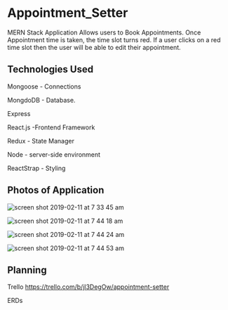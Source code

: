 # Appointment_Setter
MERN Stack Application Allows users to Book Appointments. Once Appointment time is taken, the time slot turns red. If a user clicks on a red time slot then the user will be able to edit their appointment. 


Technologies Used
-------
Mongoose - Connections

MongdoDB - Database.

Express 

React.js -Frontend Framework

Redux - State Manager

Node - server-side environment

ReactStrap - Styling 

Photos of Application
-----
![screen shot 2019-02-11 at 7 33 45 am](https://user-images.githubusercontent.com/33140493/52564060-1a0d3a00-2dd1-11e9-83fd-78e42bb95f08.png)

![screen shot 2019-02-11 at 7 44 18 am](https://user-images.githubusercontent.com/33140493/52564064-1da0c100-2dd1-11e9-9d36-f1fa19cb7783.png)

![screen shot 2019-02-11 at 7 44 24 am](https://user-images.githubusercontent.com/33140493/52564066-20031b00-2dd1-11e9-9b31-13d27a076fee.png)

![screen shot 2019-02-11 at 7 44 53 am](https://user-images.githubusercontent.com/33140493/52564067-22657500-2dd1-11e9-9b65-4e59ae8a9118.png)



Planning
------

Trello
https://trello.com/b/jl3DegOw/appointment-setter

ERDs







